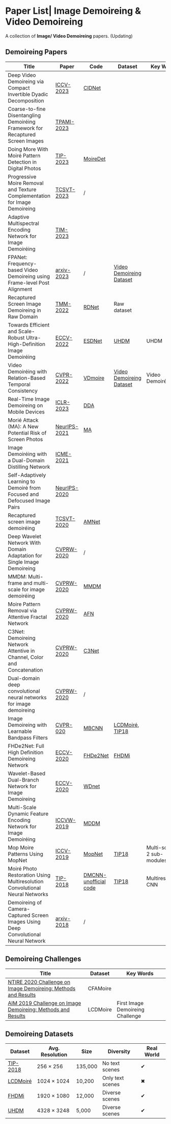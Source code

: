 # Paper List| Image Demoireing & Video Demoireing

A collection of **Image/ Video Demoireing** papers. (Updating)

## Demoireing Papers

| Title                                                        | Paper                                                        | Code                                                         | Dataset                                                      | Key Words                   |
| ------------------------------------------------------------ | ------------------------------------------------------------ | ------------------------------------------------------------ | ------------------------------------------------------------ | --------------------------- |
| Deep Video Demoireing via Compact Invertible Dyadic Decomposition | [ICCV-2023](https://openaccess.thecvf.com/content/ICCV2023/papers/Quan_Deep_Video_Demoireing_via_Compact_Invertible_Dyadic_Decomposition_ICCV_2023_paper.pdf) | [CIDNet](https://github.com/RuotaoXu/CIDNet)                 |                                                              |                             |
| Coarse-to-fine Disentangling Demoiréing Framework for Recaptured Screen Images | [TPAMI-2023](https://ieeexplore.ieee.org/stamp/stamp.jsp?tp=&arnumber=10040914) |                                                              |                                                              |                             |
| Doing More With Moiré Pattern Detection in Digital Photos    | [TIP-2023](https://ieeexplore.ieee.org/stamp/stamp.jsp?tp=&arnumber=10006755) | [MoireDet](https://github.com/cong-yang/MoireDet)            |                                                              |                             |
| Progressive Moire Removal and Texture Complementation for Image Demoireing | [TCSVT-2023](https://ieeexplore.ieee.org/stamp/stamp.jsp?tp=&arnumber=10019292) | /                                                            |                                                              |                             |
| Adaptive Multispectral Encoding Network for Image Demoiréing | [TIM-2023](https://ieeexplore.ieee.org/stamp/stamp.jsp?tp=&arnumber=10138103) |                                                              |                                                              |                             |
| FPANet: Frequency-based Video Demoireing using Frame-level Post Alignment | [arxiv-2023](https://arxiv.org/abs/2301.07330)               | /                                                            | [Video Demoireing Dataset](https://daipengwa.github.io/VDmoire_ProjectPage/) |                             |
| Recaptured Screen Image Demoireing in Raw  Domain            | [TMM-2022](https://ieeexplore.ieee.org/stamp/stamp.jsp?tp=&arnumber=9855881) | [RDNet](https://github.com/tju-chengyijia/RDNet)             | Raw dataset                                                  |                             |
| Towards Efficient and Scale-Robust Ultra-High-Definition Image Demoiréing | [ECCV-2022](https://arxiv.org/abs/2207.09935)                | [ESDNet](https://github.com/CVMI-Lab/UHDM)                   | [UHDM](https://drive.google.com/drive/folders/1DyA84UqM7zf3CeoEBNmTi_dJ649x2e7e) | UHDM                        |
| Video Demoiréing with Relation-Based Temporal Consistency    | [CVPR-2022](https://openaccess.thecvf.com/content/CVPR2022/papers/Dai_Video_Demoireing_With_Relation-Based_Temporal_Consistency_CVPR_2022_paper.pdf) | [VDmoire](https://github.com/CVMI-Lab/VideoDemoireing)       | [Video Demoireing Dataset](https://daipengwa.github.io/VDmoire_ProjectPage/) | Video Demoiréing            |
| Real-Time Image Demoireing on Mobile Devices                 | [ICLR-2023](https://arxiv.org/pdf/2302.02184.pdf)            | [DDA](https://github.com/zyxxmu/DDA)                         |                                                              |                             |
| Morié Attack (MA): A New Potential Risk of Screen Photos     | [NeurIPS-2021](https://proceedings.neurips.cc/paper/2021/hash/db9eeb7e678863649bce209842e0d164-Abstract.html) | [MA](https://github.com/Dantong88/Moire_Attack)              |                                                              |                             |
| Image Demoiréing with a Dual-Domain Distilling Network       | [ICME-2021](https://ieeexplore.ieee.org/stamp/stamp.jsp?tp=&arnumber=9428091) |                                                              |                                                              |                             |
| Self-Adaptively Learning to Demoiré from Focused and Defocused Image Pairs | [NeurIPS-2020](https://proceedings.neurips.cc/paper/2020/hash/fd348179ec677c5560d4cd9c3ffb6cd9-Abstract.html) |                                                              |                                                              |                             |
| Recaptured screen image demoiréing                           | [TCSVT-2020](https://ieeexplore.ieee.org/stamp/stamp.jsp?tp=&arnumber=8972378) | [AMNet](https://github.com/tju-maoyan/AMNet)                 |                                                              |                             |
| Deep Wavelet Network With Domain Adaptation for Single Image Demoireing | [CVPRW-2020](https://openaccess.thecvf.com/content_CVPRW_2020/papers/w31/Luo_Deep_Wavelet_Network_With_Domain_Adaptation_for_Single_Image_Demoireing_CVPRW_2020_paper.pdf) | /                                                            |                                                              |                             |
| MMDM: Multi-frame and multi-scale for image demoiréing       | [CVPRW-2020](https://openaccess.thecvf.com/content_CVPRW_2020/papers/w31/Liu_MMDM_Multi-Frame_and_Multi-Scale_for_Image_Demoireing_CVPRW_2020_paper.pdf) | [MMDM](https://github.com/q935970314/MMDM)                   |                                                              |                             |
| Moire Pattern Removal via Attentive Fractal Network          | [CVPRW-2020](https://openaccess.thecvf.com/content_CVPRW_2020/papers/w31/Xu_Moire_Pattern_Removal_via_Attentive_Fractal_Network_CVPRW_2020_paper.pdf) | [AFN](https://github.com/Ir1d/AFN)                           |                                                              |                             |
| C3Net: Demoireing Network Attentive in Channel, Color and Concatenation | [CVPRW-2020](https://openaccess.thecvf.com/content_CVPRW_2020/papers/w31/Kim_C3Net_Demoireing_Network_Attentive_in_Channel_Color_and_Concatenation_CVPRW_2020_paper.pdf) | [C3Net](https://github.com/bmycheez/C3Net)                   |                                                              |                             |
| Dual-domain deep convolutional neural networks for image demoireing | [CVPRW-2020](https://openaccess.thecvf.com/content_CVPRW_2020/papers/w31/Vien_Dual-Domain_Deep_Convolutional_Neural_Networks_for_Image_Demoireing_CVPRW_2020_paper.pdf) | /                                                            |                                                              |                             |
| Image Demoireing with Learnable Bandpass Filters             | [CVPR-020](https://arxiv.org/abs/2004.00406)                 | [MBCNN](https://github.com/zhenngbolun/Learnbale_Bandpass_Filter) | [LCDMoiré](https://arxiv.org/abs/1911.03461), [TIP18](https://yujingsun.github.io/dataset/moireDatareadMe.txt) |                             |
| FHDe2Net: Full High Definition Demoireing Network            | [ECCV-2020](https://www.ecva.net/papers/eccv_2020/papers_ECCV/papers/123670715.pdf) | [FHDe2Net](https://github.com/PKU-IMRE/FHDe2Net)             | [FHDMi](https://github.com/PKU-IMRE/FHDe2Net)                |                             |
| Wavelet-Based Dual-Branch Network for Image Demoireing       | [ECCV-2020](https://arxiv.org/abs/2007.07173)                | [WDnet](https://github.com/laulampaul/WDNet_demoire)         |                                                              |                             |
| Multi-Scale Dynamic Feature Encoding Network for Image Demoiréing | [ICCVW-2019](https://ieeexplore.ieee.org/document/9022550)   | [MDDM](https://github.com/opteroncx/MDDM)                    |                                                              |                             |
| Mop Moire Patterns Using MopNet                              | [ICCV-2019](https://openaccess.thecvf.com/content_ICCV_2019/papers/He_Mop_Moire_Patterns_Using_MopNet_ICCV_2019_paper.pdf) | [MopNet](https://github.com/PKU-IMRE/MopNet)                 | [TIP18](https://yujingsun.github.io/dataset/moireDatareadMe.txt) | Multi-scale + 2 sub-modules |
| Moiré Photo Restoration Using Multiresolution Convolutional Neural Networks | [TIP-2018](https://arxiv.org/abs/1805.02996)                 | [DMCNN-unofficial code](https://github.com/ZhengJun-AI/MoirePhotoRestoration-MCNN) | [TIP18](https://yujingsun.github.io/dataset/moireDatareadMe.txt) | Multiresolution CNN         |
| Demoireing of Camera-Captured Screen Images Using Deep Convolutional Neural Network | [arxiv-2018](https://arxiv.org/pdf/1804.03809.pdf)           | /                                                            |                                                              |                             |







## Demoireing Challenges

| Title                                                        | Dataset  | Key Words                        |
| ------------------------------------------------------------ | -------- | -------------------------------- |
| [NTIRE 2020 Challenge on Image Demoireing: Methods and Results](https://arxiv.org/abs/2005.03155) | CFAMoire |                                  |
| [AIM 2019 Challenge on Image Demoireing: Methods and Results](https://arxiv.org/abs/1911.03461) | LCDMoire | First Image Demoireing Challenge |



## Demoireing Datasets

| Dataset                                                      | Avg. Resolution | Size    | Diversity        | Real World |
| ------------------------------------------------------------ | --------------- | ------- | ---------------- | ---------- |
| [TIP-2018](https://arxiv.org/abs/1805.02996)                 | 256 × 256       | 135,000 | No text scenes   | ✔          |
| [LCDMoiré](https://arxiv.org/abs/1911.03461)                 | 1024 × 1024     | 10,200  | Only text scenes | ✖          |
| [FHDMi](https://www.ecva.net/papers/eccv_2020/papers_ECCV/papers/123670715.pdf) | 1920 × 1080     | 12,000  | Diverse scenes   | ✔          |
| [UHDM](https://drive.google.com/drive/folders/1DyA84UqM7zf3CeoEBNmTi_dJ649x2e7e) | 4328 × 3248     | 5,000   | Diverse scenes   | ✔          |

